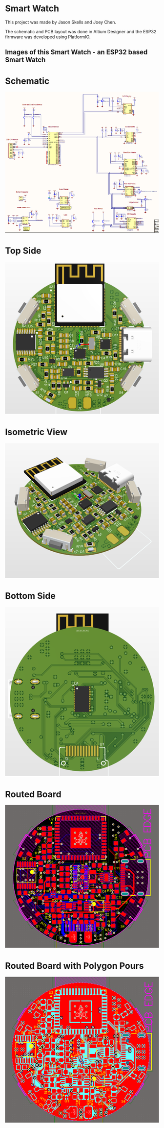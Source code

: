 # Smart Watch

This project was made by Jason Skells and Joey Chen.

The schematic and PCB layout was done in Altium Designer and the ESP32 firmware was developed using PlatformIO.

Images of this Smart Watch - an ESP32 based Smart Watch
------------
# Schematic
![](images/schematic_pic.png)

# Top Side
![](images/top_side.png)

# Isometric View
![](images/isometric_view.png)

# Bottom Side
![](images/bottom_side.png)

# Routed Board
![](images/routing_view.png)

# Routed Board with Polygon Pours
![](images/board_with_polygons.png)
